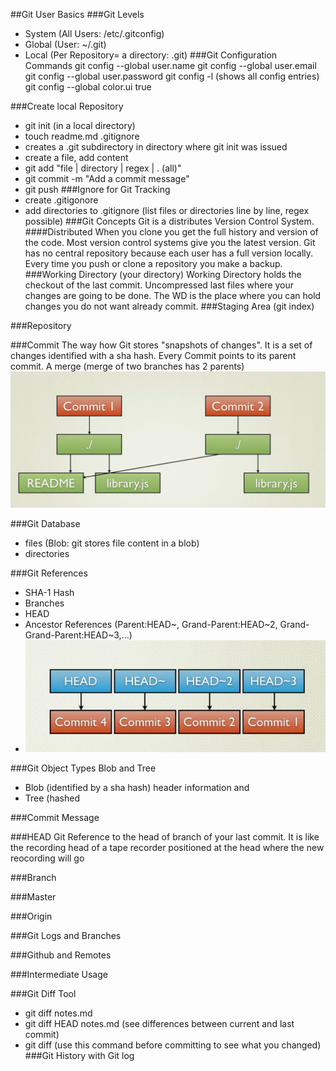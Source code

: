 ##Git User Basics
###Git Levels
* System (All Users: /etc/.gitconfig)
* Global (User: ~/.git)
* Local (Per Repository= a directory: .git)
###Git Configuration Commands
git config  --global user.name 
git config  --global user.email
git config  --global user.password
git config -l (shows all config entries)
git config --global color.ui true	

###Create local Repository
* git init (in a local directory)
* touch readme.md .gitignore
* creates a .git subdirectory in directory where git init was issued
* create a file, add content
* git add "file | directory | regex | . (all)"
* git commit -m "Add a commit message"
* git push
###Ignore for Git Tracking
* create .gitigonore
* add directories to .gitignore (list files or directories line by line, regex possible)
###Git Concepts
Git is a distributes Version Control System.
####Distributed
When you clone you get the full history and version of the code.
Most version control systems give you the latest version.
Git has no central repository because each user has a full version locally.
Every time you push or clone a repository you make a backup.
###Working Directory (your directory)
Working Directory holds the checkout of the last commit.
Uncompressed last files where your changes are going to be done.
The WD is the place where you can hold changes you do not want already
commit.
###Staging Area (git index)

###Repository

###Commit
The way how Git stores "snapshots of changes". It is a set of changes
identified with a sha hash. Every Commit points to its parent commit.
A merge (merge of two branches has 2 parents)
![Git Commit](img/git-commit-diagram.png)

###Git Database
* files (Blob: git stores file content in a blob)
* directories

###Git References
* SHA-1 Hash
* Branches
* HEAD
* Ancestor References (Parent:HEAD~, Grand-Parent:HEAD~2, Grand-Grand-Parent:HEAD~3,...)
* ![Git References Diagram](img/git-references.png)

###Git Object Types Blob and Tree
* Blob (identified by a sha hash)
header information and 
* Tree (hashed

###Commit Message

###HEAD
Git Reference to the head of branch of your last commit. It is like the
recording head of a tape recorder positioned at the head where the new
reocording will go

###Branch

###Master

###Origin


###Git Logs and Branches

###Github and Remotes

###Intermediate Usage

###Git Diff Tool
* git diff notes.md
* git diff HEAD notes.md (see differences between current and last commit)
* git diff (use this command before committing to see what you changed) 
###Git History with Git log
